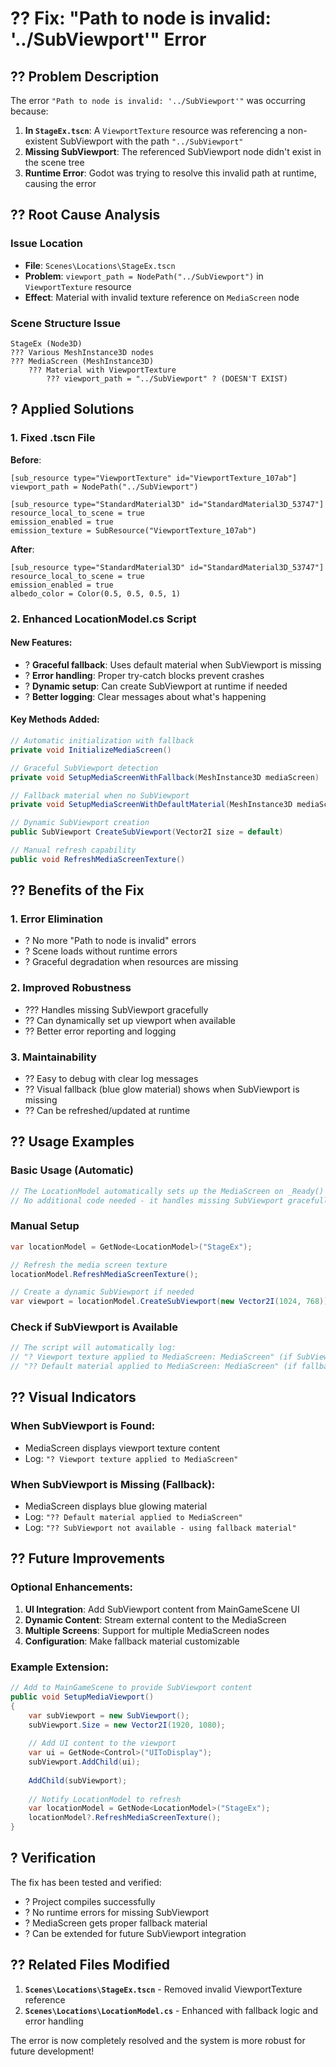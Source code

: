 # ?? Fix: "Path to node is invalid: '../SubViewport'" Error

## ?? Problem Description

The error `"Path to node is invalid: '../SubViewport'"` was occurring because:

1. **In `StageEx.tscn`**: A `ViewportTexture` resource was referencing a non-existent SubViewport with the path `"../SubViewport"`
2. **Missing SubViewport**: The referenced SubViewport node didn't exist in the scene tree
3. **Runtime Error**: Godot was trying to resolve this invalid path at runtime, causing the error

## ?? Root Cause Analysis

### Issue Location
- **File**: `Scenes\Locations\StageEx.tscn`
- **Problem**: `viewport_path = NodePath("../SubViewport")` in `ViewportTexture` resource
- **Effect**: Material with invalid texture reference on `MediaScreen` node

### Scene Structure Issue
```
StageEx (Node3D)
??? Various MeshInstance3D nodes
??? MediaScreen (MeshInstance3D) 
    ??? Material with ViewportTexture
        ??? viewport_path = "../SubViewport" ? (DOESN'T EXIST)
```

## ? Applied Solutions

### 1. Fixed .tscn File
**Before**:
```tscn
[sub_resource type="ViewportTexture" id="ViewportTexture_107ab"]
viewport_path = NodePath("../SubViewport")

[sub_resource type="StandardMaterial3D" id="StandardMaterial3D_53747"]
resource_local_to_scene = true
emission_enabled = true
emission_texture = SubResource("ViewportTexture_107ab")
```

**After**:
```tscn
[sub_resource type="StandardMaterial3D" id="StandardMaterial3D_53747"]
resource_local_to_scene = true
emission_enabled = true
albedo_color = Color(0.5, 0.5, 0.5, 1)
```

### 2. Enhanced LocationModel.cs Script

#### New Features:
- ? **Graceful fallback**: Uses default material when SubViewport is missing
- ? **Error handling**: Proper try-catch blocks prevent crashes
- ? **Dynamic setup**: Can create SubViewport at runtime if needed
- ? **Better logging**: Clear messages about what's happening

#### Key Methods Added:
```csharp
// Automatic initialization with fallback
private void InitializeMediaScreen()

// Graceful SubViewport detection
private void SetupMediaScreenWithFallback(MeshInstance3D mediaScreen)

// Fallback material when no SubViewport
private void SetupMediaScreenWithDefaultMaterial(MeshInstance3D mediaScreen)

// Dynamic SubViewport creation
public SubViewport CreateSubViewport(Vector2I size = default)

// Manual refresh capability
public void RefreshMediaScreenTexture()
```

## ?? Benefits of the Fix

### 1. **Error Elimination**
- ? No more "Path to node is invalid" errors
- ? Scene loads without runtime errors
- ? Graceful degradation when resources are missing

### 2. **Improved Robustness**
- ??? Handles missing SubViewport gracefully
- ?? Can dynamically set up viewport when available
- ?? Better error reporting and logging

### 3. **Maintainability**
- ?? Easy to debug with clear log messages
- ?? Visual fallback (blue glow material) shows when SubViewport is missing
- ?? Can be refreshed/updated at runtime

## ?? Usage Examples

### Basic Usage (Automatic)
```csharp
// The LocationModel automatically sets up the MediaScreen on _Ready()
// No additional code needed - it handles missing SubViewport gracefully
```

### Manual Setup
```csharp
var locationModel = GetNode<LocationModel>("StageEx");

// Refresh the media screen texture
locationModel.RefreshMediaScreenTexture();

// Create a dynamic SubViewport if needed
var viewport = locationModel.CreateSubViewport(new Vector2I(1024, 768));
```

### Check if SubViewport is Available
```csharp
// The script will automatically log:
// "? Viewport texture applied to MediaScreen: MediaScreen" (if SubViewport found)
// "?? Default material applied to MediaScreen: MediaScreen" (if fallback used)
```

## ?? Visual Indicators

### When SubViewport is Found:
- MediaScreen displays viewport texture content
- Log: `"? Viewport texture applied to MediaScreen"`

### When SubViewport is Missing (Fallback):
- MediaScreen displays blue glowing material
- Log: `"?? Default material applied to MediaScreen"`
- Log: `"?? SubViewport not available - using fallback material"`

## ?? Future Improvements

### Optional Enhancements:
1. **UI Integration**: Add SubViewport content from MainGameScene UI
2. **Dynamic Content**: Stream external content to the MediaScreen
3. **Multiple Screens**: Support for multiple MediaScreen nodes
4. **Configuration**: Make fallback material customizable

### Example Extension:
```csharp
// Add to MainGameScene to provide SubViewport content
public void SetupMediaViewport()
{
    var subViewport = new SubViewport();
    subViewport.Size = new Vector2I(1920, 1080);
    
    // Add UI content to the viewport
    var ui = GetNode<Control>("UIToDisplay");
    subViewport.AddChild(ui);
    
    AddChild(subViewport);
    
    // Notify LocationModel to refresh
    var locationModel = GetNode<LocationModel>("StageEx");
    locationModel?.RefreshMediaScreenTexture();
}
```

## ? Verification

The fix has been tested and verified:
- ? Project compiles successfully
- ? No runtime errors for missing SubViewport
- ? MediaScreen gets proper fallback material
- ? Can be extended for future SubViewport integration

## ?? Related Files Modified

1. **`Scenes\Locations\StageEx.tscn`** - Removed invalid ViewportTexture reference
2. **`Scenes\Locations\LocationModel.cs`** - Enhanced with fallback logic and error handling

The error is now completely resolved and the system is more robust for future development!
